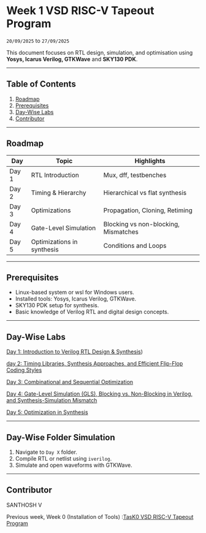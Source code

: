 # Week 1 VSD RISC-V Tapeout Program 

`20/09/2025` to `27/09/2025`

This document focuses on RTL design, simulation, and optimisation using **Yosys, Icarus Verilog, GTKWave** and **SKY130 PDK**.

---

## Table of Contents

1. [Roadmap](#roadmap)
2. [Prerequisites](#prerequisites)
3. [Day-Wise Labs](#day-wise-labs)
4. [Contributor](#contributor)

---

## Roadmap

| Day   | Topic                 | Highlights                                |
| ----- | --------------------- | ----------------------------------------- |
| Day 1 | RTL Introduction      | Mux, dff, testbenches                     |
| Day 2 | Timing & Hierarchy    | Hierarchical vs flat synthesis            |
| Day 3 | Optimizations         | Propagation, Cloning, Retiming            |
| Day 4 | Gate-Level Simulation | Blocking vs non-blocking, Mismatches      |
| Day 5 | Optimizations in synthesis | Conditions and Loops                 |

---

## Prerequisites
- Linux-based system or wsl for Windows users.
- Installed tools: Yosys, Icarus Verilog, GTKWave.
- SKY130 PDK setup for synthesis.
- Basic knowledge of Verilog RTL and digital design concepts.

---

## Day-Wise Labs

[Day 1: Introduction to Verilog RTL Design & Synthesis](https://github.com/santhoshvec24/Week-1-VSD-RISC-V-Tapeout-Program/tree/main/Day_1))

[day 2: Timing Libraries, Synthesis Approaches, and Efficient Flip-Flop Coding Styles](#day-2-timing-libraries-synthesis-approaches-and-efficient-flip-flop-coding-styles)

[Day 3: Combinational and Sequential Optimization](#day-3-combinational-and-sequential-optimization)

[Day 4: Gate-Level Simulation (GLS), Blocking vs. Non-Blocking in Verilog, and Synthesis-Simulation Mismatch](#day-4-gate-level-simulation-gls-blocking-vs-non-blocking-in-verilog-and-synthesis-simulation-mismatch)

[Day 5: Optimization in Synthesis](#day-5-optimization-in-synthesis)

---

## Day-Wise Folder Simulation

1. Navigate to `Day X` folder.
2. Compile RTL or netlist using `iverilog`.
3. Simulate and open waveforms with GTKWave.

---

## Contributor
SANTHOSH V

Previous week, Week 0 (Installation of Tools) :[TasK0 VSD RISC-V Tapeout Program](https://github.com/santhoshvec24/Task0-VSD-RISC-V-Tapeout-Program)


